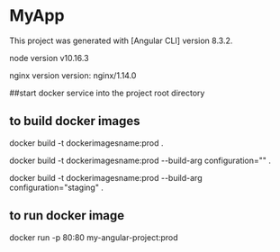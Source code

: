 # MyApp

This project was generated with [Angular CLI] version 8.3.2.

node version v10.16.3

nginx version version: nginx/1.14.0 

##start docker service into the project root directory

## to build docker images
docker build -t dockerimagesname:prod .

docker build -t dockerimagesname:prod --build-arg configuration="" .

docker build -t dockerimagesname:prod --build-arg configuration="staging" .


## to run docker image

docker run -p 80:80 my-angular-project:prod




